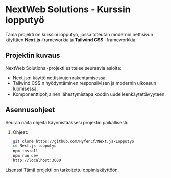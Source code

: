# NextWeb Solutions - Kurssin lopputyö

Tämä projekti on kurssini lopputyö, jossa toteutan modernin nettisivun käyttäen **Next.js**-frameworkia ja **Tailwind CSS** -frameworkkia.

## Projektin kuvaus

NextWeb Solutions -projekti esittelee seuraavia asioita:
- Next.js:n käyttö nettisivujen rakentamisessa.
- Tailwind CSS:n hyödyntäminen responsiivisen ja modernin ulkoasun luomisessa.
- Komponenttipohjainen lähestymistapa koodin uudelleenkäytettävyyteen.

## Asennusohjeet

Seuraa näitä ohjeita käynnistääksesi projektin paikallisesti:

1. Ohjeet: 
   ```bash
   git clone https://github.com/HyfenCf/Next.js-Lopputyo
   cd Next.js-lopputyo
   npm install
   npm run dev
   http://localhost:3000
   
Lisenssi
Tämä projekti on tarkoitettu oppimiskäyttöön.



